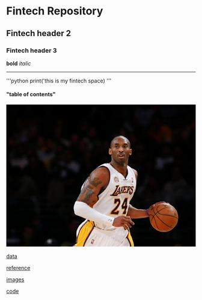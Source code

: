 # Fintech Repository 

## Fintech header 2

### Fintech header 3

**bold** *italic*

---

'''python
print('this is my fintech space)
'''

#### "table of contents" 

![picture](Kobe.jpeg)

[data](data)

[reference](reference)

[images](images)

[code](code)

